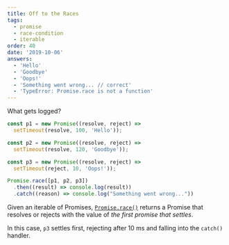 ```yaml
---
title: Off to the Races
tags:
  - promise
  - race-condition
  - iterable
order: 40
date: '2019-10-06'
answers:
  - 'Hello'
  - 'Goodbye'
  - 'Oops!'
  - 'Something went wrong... // correct'
  - 'TypeError: Promise.race is not a function'
---
```


What gets logged?

```javascript
const p1 = new Promise((resolve, reject) =>
  setTimeout(resolve, 100, 'Hello'));

const p2 = new Promise((resolve, reject) =>
  setTimeout(resolve, 120, 'Goodbye'));

const p3 = new Promise((resolve, reject) =>
  setTimeout(reject, 10, 'Oops!'));

Promise.race([p1, p2, p3])
  .then((result) => console.log(result))
  .catch((reason) => console.log("Something went wrong..."))
```

<!-- explanation -->

Given an iterable of Promises, [`Promise.race()`](https://developer.mozilla.org/en-US/docs/Web/JavaScript/Reference/Global_Objects/Promise/race) returns a Promise that resolves or rejects with the value of _the first
promise that settles_.

In this case, `p3` settles first, rejecting after 10 ms and falling into the `catch()` handler.